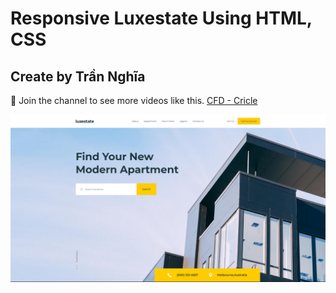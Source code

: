 # Responsive Luxestate Using HTML, CSS

## Create by Trần Nghĩa

💙 Join the channel to see more videos like this. [CFD - Cricle](https://www.youtube.com/@CFDCircle)

![preview img](/thumnail_luxestate.png)
